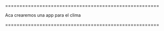 ======================================================

Aca crearemos una app para el clima

======================================================